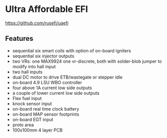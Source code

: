 # Ultra Affordable EFI

https://github.com/rusefi/uaefi

## Features

* sequential six smart coils with option of on-board igniters
* sequential six injector outputs
* two VRs: one MAX9924 one vr-discrete, both with solder-blob jumper to modify into hall input
* two hall inputs
* dual DC motor to drive ETB/wastegate or stepper idle
* on-board 4.9 LSU WBO controller
* four above 1A current low side outputs
* a couple of lower current low side outputs
* Flex fuel input
* knock sensor input
* on-board real time clock battery
* on-board MAP sensor footprints
* on-board EGT input
* proto area
* 100x100mm 4 layer PCB
